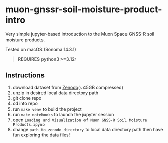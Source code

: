 # muon-gnssr-soil-moisture-product-intro
Very simple jupyter-based introduction to the Muon Space GNSS-R soil moisture products.

Tested on macOS (Sonoma 14.3.1)

> **REQUIRES python3 >=3.12:**

## Instructions

1. download dataset from [Zenodo](https://zenodo.org/uploads/14172456)(~45GB compressed) 
2. unzip in desired local data directory path
3. git clone repo
4. cd into repo
5. run `make venv` to build the project
6. run `make notebooks` to launch the jupyter session
7. open `Loading and Visualization of Muon GNSS-R Soil Moisture Products.ipynb`
8. change `path_to_zenodo_directory` to local data directory path then have fun exploring the data files!
